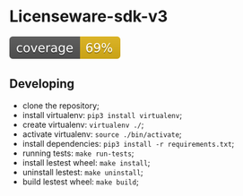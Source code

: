 # Licenseware-sdk-v3
<img src="./coverage.svg">


## Developing

- clone the repository;
- install virtualenv: `pip3 install virtualenv`;
- create virtualenv: `virtualenv ./`;
- activate virtualenv: `source ./bin/activate`;
- install dependencies: `pip3 install -r requirements.txt`;
- running tests: `make run-tests`;
- install lestest wheel: `make install`;
- uninstall lestest: `make uninstall`;
- build lestest wheel: `make build`;

